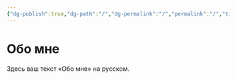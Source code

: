 ```yaml
---
{"dg-publish":true,"dg-path":"/","dg-permalink":"/","permalink":"/","title":"Обо мне","tags":["gardenEntry"]}
---
```



# Обо мне

Здесь ваш текст «Обо мне» на русском.
